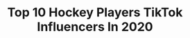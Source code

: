 ---
title: Top 10 Hockey Players TikTok Influencers In 2020
description: >-
  Find top hockey players TikTok influencers in 2020. Most popular hashtags: #hockeyboy #coronavirus #hockeyplayers #fail.
platform: TikTok
profiles:
  - username: "mikaelkingo"
    fullname: >-
      Mikael Kingo 
    location: "Canada"
    followers: 44487
    engagement: 1833
    commentsToLikes: 0.013379
    id: ckae6xktzei1u0i78fgssii8i
    verified: false
    hashtags: "#tiktokrestarea, #momsoftiktok, #school, #goalie"
  - username: "alexclaps"
    fullname: >-
      Alex
    location: ""
    followers: 15853
    engagement: 924
    commentsToLikes: 0.040027
    id: ckaftrzgr6mw70i78mgmcm7gj
    verified: false
    hashtags: "#thesongofus, #playwithlife, #makemefamous, #sorry"
  - username: "jacobardown"
    fullname: >-
      jacobardown
    location: "Canada"
    followers: 17817
    engagement: 1633
    commentsToLikes: 0.014380
    id: cka7v9c33v8o00i78u1ld80v4
    verified: false
    hashtags: "#tiktokrestarea, #viral, #bookclub, #hahaha"
  - username: "taylorleech68"
    fullname: >-
      Taylor Leech
    location: "United States"
    followers: 4292
    engagement: 426
    commentsToLikes: 0.011954
    id: ckamvjrz9434j0i7845r3kv2b
    verified: false
    hashtags: "#distancedance, #dance, #mountains, #duet"
  - username: "jay21times"
    fullname: >-
      jay ²¹ᵏ
    location: "United States"
    followers: 13199
    engagement: 1611
    commentsToLikes: 0.053660
    id: ckac3sxknbwf20i78klpbdqel
    verified: false
    hashtags: "#dripped, #thatstuff, #hockeyboy, #aaahockey"
  - username: "blakenasty"
    fullname: >-
      Blakenasty
    location: "United States"
    followers: 11137
    engagement: 1410
    commentsToLikes: 0.013731
    id: ck9m28yn9j9ui0j78sqiu6qza
    verified: false
    hashtags: "#gulag, #react, #minihockey, #xycba"
  - username: "bwkcrease01"
    fullname: >-
      Cody
    location: "Canada"
    followers: 14982
    engagement: 1098
    commentsToLikes: 0.012173
    id: ck9c5rq1cqrua0j78chnr08x2
    verified: false
    hashtags: "#pizza, #condoms, #ifell, #nomoreschool"
  - username: "gongshowgear"
    fullname: >-
      GONGSHOW HOCKEY
    location: "Canada"
    followers: 11062
    engagement: 1342
    commentsToLikes: 0.028448
    id: ck9tu9q2lkgs40j78b6xwzag1
    verified: false
    hashtags: "#snow, #true, #golf, #hockeyboy"
  - username: "ultimatehockeyfancave"
    fullname: >-
      The Cave
    location: "Canada"
    followers: 16129
    engagement: 1216
    commentsToLikes: 0.011030
    id: ck9c5r7d8qnyj0j78jwsycgsj
    verified: false
    hashtags: "#timetravel, #canadians, #diychallenge, #espn"
  - username: "wyatt_murray"
    fullname: >-
      Wyatt Murray
    location: "Canada"
    followers: 58751
    engagement: 1649
    commentsToLikes: 0.013325
    id: ck806velnmbea0j78qc7zufed
    verified: false
    hashtags: "#prank, #helpme, #sweet, #girl"
---